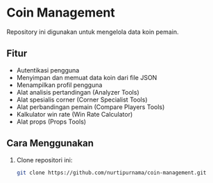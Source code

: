 # Coin Management

Repository ini digunakan untuk mengelola data koin pemain.

## Fitur
- Autentikasi pengguna
- Menyimpan dan memuat data koin dari file JSON
- Menampilkan profil pengguna
- Alat analisis pertandingan (Analyzer Tools)
- Alat spesialis corner (Corner Specialist Tools)
- Alat perbandingan pemain (Compare Players Tools)
- Kalkulator win rate (Win Rate Calculator)
- Alat props (Props Tools)

## Cara Menggunakan
1. Clone repositori ini:
   ```bash
   git clone https://github.com/nurtipurnama/coin-management.git
